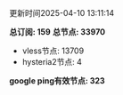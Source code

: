更新时间2025-04-10 13:11:14

**总订阅: 159**
**总节点: 33970**
- vless节点: 13709
- hysteria2节点: 4

**google ping有效节点: 323**
